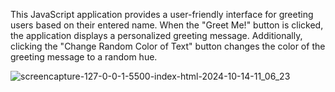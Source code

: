 This JavaScript application provides a user-friendly interface for 
greeting users based on their entered name. When the "Greet Me!" button is 
clicked, the application displays a personalized greeting message. Additionally, 
clicking the "Change Random Color of Text" button changes the color of the 
greeting message to a random hue. 


![screencapture-127-0-0-1-5500-index-html-2024-10-14-11_06_23](https://github.com/user-attachments/assets/4a18b302-5560-444e-99b5-c612bad0606c)
